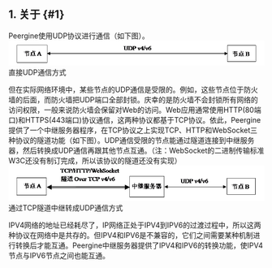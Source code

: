 ## 1\. 关于 {#1}

Peergine使用UDP协议进行通信（如下图）。
![](../assets/image015.png)
直接UDP通信方式

但在实际网络环境中，某些节点的UDP通信是受限的。例如，这些节点位于防火墙的后面，而防火墙把UDP端口全部封锁。庆幸的是防火墙不会封锁所有网络的访问权限，一般来说防火墙会保留对Web的访问。Web应用通常使用HTTP(80端口)和HTTPS(443端口)协议通信，这两种协议都基于TCP协议。依此，Peergine提供了一个中继服务器程序，在TCP协议之上实现TCP、HTTP和WebSocket三种协议的隧道功能（如下图）。UDP通信受限的节点能通过隧道连接到中继服务器，然后转换成UDP通信再跟其他节点互通。（注：WebSocket的二进制传输标准W3C还没有制订完成，所以该协议的隧道还没有实现）
![](../assets/image016.png)
通过TCP隧道中继转成UDP通信方式

IPV4网络的地址已经耗尽了，IP网络正处于IPV4到IPV6的过渡过程中，所以这两种协议在网络中是共存的。但IPV4和IPV6是不兼容的，它们之间需要某种机制进行转换后才能互通。Peergine中继服务器提供了IPV4和IPV6的转换功能，使IPV4节点与IPV6节点之间也能互通。